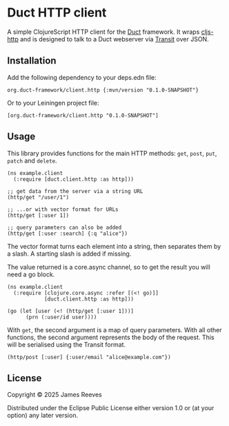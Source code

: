 # Duct HTTP client

A simple ClojureScript HTTP client for the [Duct][] framework. It wraps
[cljs-http][] and is designed to talk to a Duct webserver via
[Transit][] over JSON.

[duct]: https://github.com/duct-framework/duct
[cljs-http]: https://github.com/r0man/cljs-http
[transit]: https://github.com/cognitect/transit-clj

## Installation

Add the following dependency to your deps.edn file:

    org.duct-framework/client.http {:mvn/version "0.1.0-SNAPSHOT"}

Or to your Leiningen project file:

    [org.duct-framework/client.http "0.1.0-SNAPSHOT"]

## Usage

This library provides functions for the main HTTP methods: `get`, `post`,
`put`, `patch` and `delete`.

```clojurescript
(ns example.client
  (:require [duct.client.http :as http]))

;; get data from the server via a string URL
(http/get "/user/1")

;; ...or with vector format for URLs
(http/get [:user 1])

;; query parameters can also be added
(http/get [:user :search] {:q "alice"})
```

The vector format turns each element into a string, then separates
them by a slash. A starting slash is added if missing.

The value returned is a core.async channel, so to get the result you
will need a go block.

```clojurescript
(ns example.client
  (:require [clojure.core.async :refer [(<! go)]]
            [duct.client.http :as http]))

(go (let [user (<! (http/get [:user 1]))]
      (prn (:user/id user))))
```

With `get`, the second argument is a map of query parameters. With all
other functions, the second argument represents the body of the request.
This will be serialised using the Transit format.

```clojurescript
(http/post [:user] {:user/email "alice@example.com"})
```

## License

Copyright © 2025 James Reeves

Distributed under the Eclipse Public License either version 1.0 or (at
your option) any later version.
